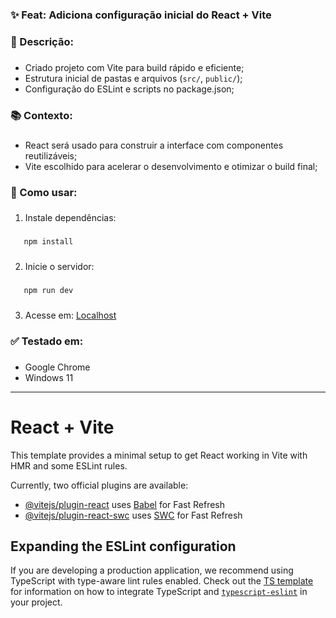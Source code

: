 **<h3>✨ Feat: Adiciona configuração inicial do React + Vite</h3>**

###

**<h3>📌 Descrição:</h3>**

###

- Criado projeto com Vite para build rápido e eficiente;
- Estrutura inicial de pastas e arquivos (`src/`, `public/`);
- Configuração do ESLint e scripts no package.json;

###

**<h3>📚 Contexto:</h3>**

###

- React será usado para construir a interface com componentes reutilizáveis;
- Vite escolhido para acelerar o desenvolvimento e otimizar o build final;

###

**<h3>🚀 Como usar:</h3>**

###

1. Instale dependências:

###
```bash
   npm install
```

###

2. Inicie o servidor:

###
```bash
   npm run dev
```

###

3. Acesse em: [Localhost](http://localhost:5173)

###

**<h3>✅ Testado em:</h3>**

###

- Google Chrome
- Windows 11

------

# React + Vite

This template provides a minimal setup to get React working in Vite with HMR and some ESLint rules.

Currently, two official plugins are available:

- [@vitejs/plugin-react](https://github.com/vitejs/vite-plugin-react/blob/main/packages/plugin-react) uses [Babel](https://babeljs.io/) for Fast Refresh
- [@vitejs/plugin-react-swc](https://github.com/vitejs/vite-plugin-react/blob/main/packages/plugin-react-swc) uses [SWC](https://swc.rs/) for Fast Refresh

## Expanding the ESLint configuration

If you are developing a production application, we recommend using TypeScript with type-aware lint rules enabled. Check out the [TS template](https://github.com/vitejs/vite/tree/main/packages/create-vite/template-react-ts) for information on how to integrate TypeScript and [`typescript-eslint`](https://typescript-eslint.io) in your project.
